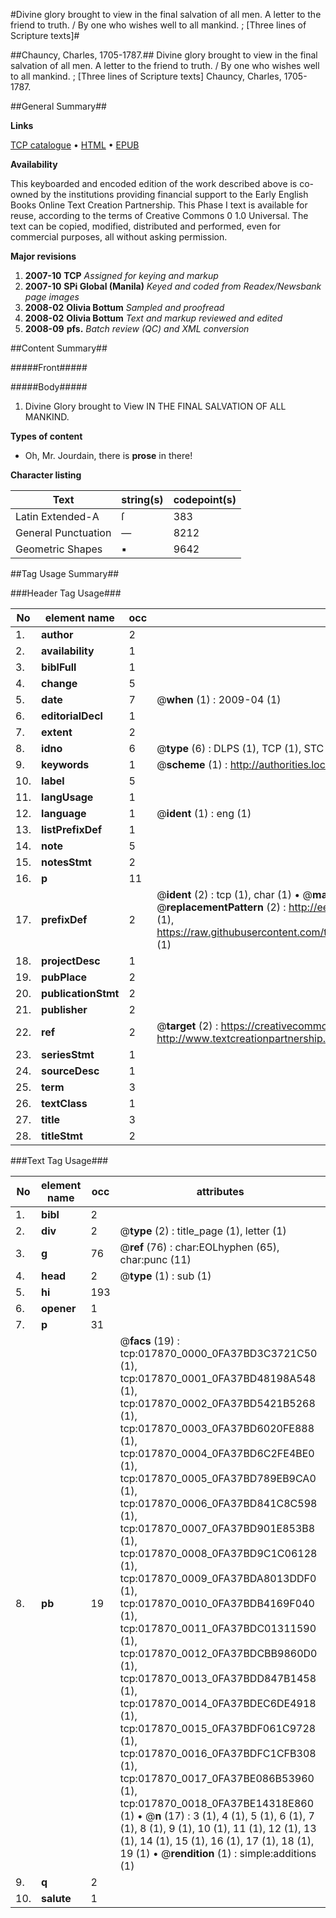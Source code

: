#Divine glory brought to view in the final salvation of all men. A letter to the friend to truth. / By one who wishes well to all mankind. ; [Three lines of Scripture texts]#

##Chauncy, Charles, 1705-1787.##
Divine glory brought to view in the final salvation of all men. A letter to the friend to truth. / By one who wishes well to all mankind. ; [Three lines of Scripture texts]
Chauncy, Charles, 1705-1787.

##General Summary##

**Links**

[TCP catalogue](http://www.ota.ox.ac.uk/tcp/)  • 
[HTML](http://tei.it.ox.ac.uk/tcp/Texts-HTML/free/N14/N14120.html)  • 
[EPUB](http://tei.it.ox.ac.uk/tcp/Texts-EPUB/free/N14/N14120.epub)

**Availability**

This keyboarded and encoded edition of the
	       work described above is co-owned by the institutions
	       providing financial support to the Early English Books
	       Online Text Creation Partnership. This Phase I text is
	       available for reuse, according to the terms of Creative
	       Commons 0 1.0 Universal. The text can be copied,
	       modified, distributed and performed, even for
	       commercial purposes, all without asking permission.

**Major revisions**

1. __2007-10__ __TCP__ *Assigned for keying and markup*
1. __2007-10__ __SPi Global (Manila)__ *Keyed and coded from Readex/Newsbank page images*
1. __2008-02__ __Olivia Bottum__ *Sampled and proofread*
1. __2008-02__ __Olivia Bottum__ *Text and markup reviewed and edited*
1. __2008-09__ __pfs.__ *Batch review (QC) and XML conversion*

##Content Summary##

#####Front#####

#####Body#####

1. Divine Glory brought to View IN THE FINAL SALVATION OF ALL MANKIND.

**Types of content**

  * Oh, Mr. Jourdain, there is **prose** in there!

**Character listing**


|Text|string(s)|codepoint(s)|
|---|---|---|
|Latin Extended-A|ſ|383|
|General Punctuation|—|8212|
|Geometric Shapes|▪|9642|

##Tag Usage Summary##

###Header Tag Usage###

|No|element name|occ|attributes|
|---|---|---|---|
|1.|__author__|2||
|2.|__availability__|1||
|3.|__biblFull__|1||
|4.|__change__|5||
|5.|__date__|7| @__when__ (1) : 2009-04 (1)|
|6.|__editorialDecl__|1||
|7.|__extent__|2||
|8.|__idno__|6| @__type__ (6) : DLPS (1), TCP (1), STC (1), NOTIS (1), IMAGE-SET (1), EVANS-CITATION (1)|
|9.|__keywords__|1| @__scheme__ (1) : http://authorities.loc.gov/ (1)|
|10.|__label__|5||
|11.|__langUsage__|1||
|12.|__language__|1| @__ident__ (1) : eng (1)|
|13.|__listPrefixDef__|1||
|14.|__note__|5||
|15.|__notesStmt__|2||
|16.|__p__|11||
|17.|__prefixDef__|2| @__ident__ (2) : tcp (1), char (1)  •  @__matchPattern__ (2) : ([0-9\-]+):([0-9IVX]+) (1), (.+) (1)  •  @__replacementPattern__ (2) : http://eebo.chadwyck.com/downloadtiff?vid=$1&page=$2 (1), https://raw.githubusercontent.com/textcreationpartnership/Texts/master/tcpchars.xml#$1 (1)|
|18.|__projectDesc__|1||
|19.|__pubPlace__|2||
|20.|__publicationStmt__|2||
|21.|__publisher__|2||
|22.|__ref__|2| @__target__ (2) : https://creativecommons.org/publicdomain/zero/1.0/ (1), http://www.textcreationpartnership.org/docs/. (1)|
|23.|__seriesStmt__|1||
|24.|__sourceDesc__|1||
|25.|__term__|3||
|26.|__textClass__|1||
|27.|__title__|3||
|28.|__titleStmt__|2||


###Text Tag Usage###

|No|element name|occ|attributes|
|---|---|---|---|
|1.|__bibl__|2||
|2.|__div__|2| @__type__ (2) : title_page (1), letter (1)|
|3.|__g__|76| @__ref__ (76) : char:EOLhyphen (65), char:punc (11)|
|4.|__head__|2| @__type__ (1) : sub (1)|
|5.|__hi__|193||
|6.|__opener__|1||
|7.|__p__|31||
|8.|__pb__|19| @__facs__ (19) : tcp:017870_0000_0FA37BD3C3721C50 (1), tcp:017870_0001_0FA37BD48198A548 (1), tcp:017870_0002_0FA37BD5421B5268 (1), tcp:017870_0003_0FA37BD6020FE888 (1), tcp:017870_0004_0FA37BD6C2FE4BE0 (1), tcp:017870_0005_0FA37BD789EB9CA0 (1), tcp:017870_0006_0FA37BD841C8C598 (1), tcp:017870_0007_0FA37BD901E853B8 (1), tcp:017870_0008_0FA37BD9C1C06128 (1), tcp:017870_0009_0FA37BDA8013DDF0 (1), tcp:017870_0010_0FA37BDB4169F040 (1), tcp:017870_0011_0FA37BDC01311590 (1), tcp:017870_0012_0FA37BDCBB9860D0 (1), tcp:017870_0013_0FA37BDD847B1458 (1), tcp:017870_0014_0FA37BDEC6DE4918 (1), tcp:017870_0015_0FA37BDF061C9728 (1), tcp:017870_0016_0FA37BDFC1CFB308 (1), tcp:017870_0017_0FA37BE086B53960 (1), tcp:017870_0018_0FA37BE14318E860 (1)  •  @__n__ (17) : 3 (1), 4 (1), 5 (1), 6 (1), 7 (1), 8 (1), 9 (1), 10 (1), 11 (1), 12 (1), 13 (1), 14 (1), 15 (1), 16 (1), 17 (1), 18 (1), 19 (1)  •  @__rendition__ (1) : simple:additions (1)|
|9.|__q__|2||
|10.|__salute__|1||
